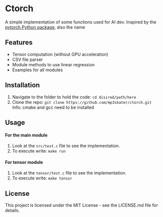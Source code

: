 # Ctorch

A simple implementation of some functions used for AI dev.
Inspired by the [pytorch Python package](https://github.com/pytorch/pytorch), also the name

## Features
- Tensor computation (without GPU acceleration)
- CSV file parser
- Module methods to use linear regression
- Examples for all modules

## Installation
1. Navigate to the folder to hold the code: `cd disired/path/here`
2. Clone the repo: `git clone https://github.com/mp3skater/ctorch.git`
Info: cmake and gcc need to be installed

## Usage
#### For the main module
1. Look at the `src/test.c` file to see the implementation.
2. To execute write: `make run`

#### For tensor module
1. Look at the `tensor/test.c` file to see the implementation.
2. To execute write: `make tensor`

## License
This project is licensed under the MIT License - see the LICENSE.md file for details.